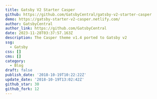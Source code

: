 ```yaml
---
title: Gatsby V2 Starter Casper
github: https://github.com/GatsbyCentral/gatsby-v2-starter-casper
demo: https://gatsby-starter-v2-casper.netlify.com/
author: GatsbyCentral
author_link: https://github.com/GatsbyCentral
date: 2023-11-28T03:37:57.163Z
description: The Casper theme v1.4 ported to Gatsby v2
ssg:
  - Gatsby
css: []
cms: []
category:
  - Blog
draft: false
publish_date: '2018-10-19T10:22:22Z'
update_date: '2018-10-19T13:02:42Z'
github_star: 30
github_fork: 12
---
```

